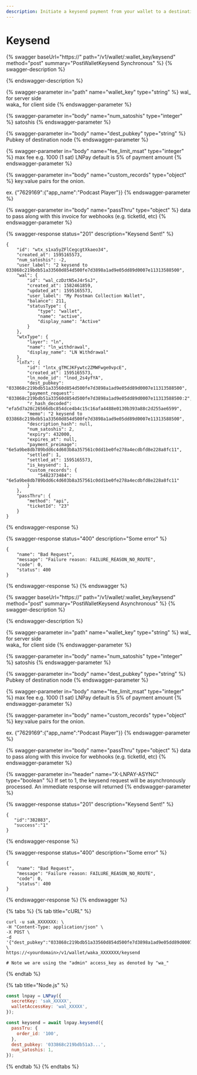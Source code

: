 ```yaml
---
description: Initiate a keysend payment from your wallet to a destination pubkey
---
```


# Keysend

{% swagger baseUrl="https://<yourdomain>" path="/v1/wallet/:wallet_key/keysend" method="post" summary="PostWalletKeysend Synchronous" %}
{% swagger-description %}

{% endswagger-description %}

{% swagger-parameter in="path" name="wallet_key" type="string" %}
wal\_ for server side\
waka\_ for client side
{% endswagger-parameter %}

{% swagger-parameter in="body" name="num_satoshis" type="integer" %}
satoshis
{% endswagger-parameter %}

{% swagger-parameter in="body" name="dest_pubkey" type="string" %}
Pubkey of destination node
{% endswagger-parameter %}

{% swagger-parameter in="body" name="fee_limit_msat" type="integer" %}
max fee e.g. 1000 (1 sat) LNPay default is 5% of payment amount
{% endswagger-parameter %}

{% swagger-parameter in="body" name="custom_records" type="object" %}
key:value pairs for the onion.



ex. {"7629169":{"app\_name":"Podcast Player"\}}
{% endswagger-parameter %}

{% swagger-parameter in="body" name="passThru" type="object" %}
data to pass along with this invoice for webhooks (e.g. ticketId, etc)
{% endswagger-parameter %}

{% swagger-response status="201" description="Keysend Sent!" %}
```
{
    "id": "wtx_s1xa5yZFlCegcgtXkaeo34",
    "created_at": 1595165573,
    "num_satoshis": -2,
    "user_label": "2 keysend to 033868c219bdb51a33560d854d500fe7d3898a1ad9e05dd89d0007e11313588500",
    "wal": {
        "id": "wal_czDztN5eJ4r5sJ",
        "created_at": 1582461859,
        "updated_at": 1595165573,
        "user_label": "My Postman Collection Wallet",
        "balance": 211,
        "statusType": {
            "type": "wallet",
            "name": "active",
            "display_name": "Active"
        }
    },
    "wtxType": {
        "layer": "ln",
        "name": "ln_withdrawal",
        "display_name": "LN Withdrawal"
    },
    "lnTx": {
        "id": "lntx_gTMCJKFywtc2ZMWFwge0vpcE",
        "created_at": 1595165573,
        "ln_node_id": "lnod_2s4yfYA",
        "dest_pubkey": "033868c219bdb51a33560d854d500fe7d3898a1ad9e05dd89d0007e11313588500",
        "payment_request": "033868c219bdb51a33560d854d500fe7d3898a1ad9e05dd89d0007e11313588500:2",
        "r_hash_decoded": "efa5d7a28c26566dbc854dce4b4c15c16afa4488e0130b393a88c2d255ae6599",
        "memo": "2 keysend to 033868c219bdb51a33560d854d500fe7d3898a1ad9e05dd89d0007e11313588500",
        "description_hash": null,
        "num_satoshis": 2,
        "expiry": 432000,
        "expires_at": null,
        "payment_preimage": "6e5a9be8db789bdd6c4d603b8a357561c0dd1be0fe278a4ecdbfd8e228a8fc11",
        "settled": 1,
        "settled_at": 1595165573,
        "is_keysend": 1,
        "custom_records": {
            "5482373484": "6e5a9be8db789bdd6c4d603b8a357561c0dd1be0fe278a4ecdbfd8e228a8fc11"
        }
    },
    "passThru": {
        "method": "api",
        "ticketId": "23"
    }
}
```
{% endswagger-response %}

{% swagger-response status="400" description="Some error" %}
```
{
    "name": "Bad Request",
    "message": "Failure reason: FAILURE_REASON_NO_ROUTE",
    "code": 0,
    "status": 400
}
```
{% endswagger-response %}
{% endswagger %}

{% swagger baseUrl="https://<yourdomain>" path="/v1/wallet/:wallet_key/keysend" method="post" summary="PostWalletKeysend Asynchronous" %}
{% swagger-description %}

{% endswagger-description %}

{% swagger-parameter in="path" name="wallet_key" type="string" %}
wal\_ for server side\
waka\_ for client side
{% endswagger-parameter %}

{% swagger-parameter in="body" name="num_satoshis" type="integer" %}
satoshis
{% endswagger-parameter %}

{% swagger-parameter in="body" name="dest_pubkey" type="string" %}
Pubkey of destination node
{% endswagger-parameter %}

{% swagger-parameter in="body" name="fee_limit_msat" type="integer" %}
max fee e.g. 1000 (1 sat) LNPay default is 5% of payment amount
{% endswagger-parameter %}

{% swagger-parameter in="body" name="custom_records" type="object" %}
key:value pairs for the onion.



ex. {"7629169":{"app\_name":"Podcast Player"\}}
{% endswagger-parameter %}

{% swagger-parameter in="body" name="passThru" type="object" %}
data to pass along with this invoice for webhooks (e.g. ticketId, etc)
{% endswagger-parameter %}

{% swagger-parameter in="header" name="X-LNPAY-ASYNC" type="boolean" %}
If set to 1, the keysend request will be asynchronously processed. An immediate response will returned&#x20;
{% endswagger-parameter %}

{% swagger-response status="201" description="Keysend Sent!" %}
```
{
   "id":"382883",
   "success":"1"
}
```
{% endswagger-response %}

{% swagger-response status="400" description="Some error" %}
```
{
    "name": "Bad Request",
    "message": "Failure reason: FAILURE_REASON_NO_ROUTE",
    "code": 0,
    "status": 400
}
```
{% endswagger-response %}
{% endswagger %}

{% tabs %}
{% tab title="cURL" %}
```
curl -u sak_XXXXXXX: \
-H "Content-Type: application/json" \
-X POST \
-d '{"dest_pubkey":"033868c219bdb51a33560d854d500fe7d3898a1ad9e05dd89d0007e11313588500","num_satoshis":2}' \
https://<yourdomain>/v1/wallet/waka_XXXXXXX/keysend

# Note we are using the "admin" access_key as denoted by "wa_"
```
{% endtab %}

{% tab title="Node.js" %}
```javascript
const lnpay = LNPay({
  secretKey: 'sak_XXXXX',
  walletAccessKey: 'wal_XXXXX',
});

const keysend = await lnpay.keysend({
  passTru: {
    order_id: '100',
  },
  dest_pubkey: '033868c219bdb51a3...',
  num_satoshis: 1,
});
```
{% endtab %}
{% endtabs %}
